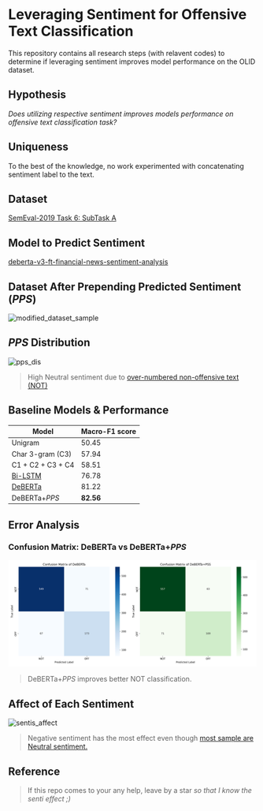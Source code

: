 # Leveraging Sentiment for Offensive Text Classification
This repository contains all research steps (with relavent codes) to determine if leveraging sentiment improves model performance on the OLID dataset.

## Hypothesis
*Does utilizing respective sentiment improves models performance on offensive text classification task?*

## Uniqueness
To the best of the knowledge, no work experimented with concatenating sentiment label to the text.

## Dataset
[SemEval-2019 Task 6: SubTask A](https://aclanthology.org/N19-1144.pdf)

## Model to Predict Sentiment
[deberta-v3-ft-financial-news-sentiment-analysis](https://huggingface.co/mrm8488/deberta-v3-ft-financial-news-sentiment-analysis)

## Dataset After Prepending Predicted Sentiment (*PPS*)
![modified_dataset_sample](figures/sample_dataset)

## *PPS* Distribution
![pps_dis](figures/pps_dis)
> High Neutral sentiment due to [over-numbered non-offensive text (NOT)](https://aclanthology.org/S19-2010/)

## Baseline Models & Performance
| Model | Macro-F1 score |
|-------|----------------|
| Unigram | 50.45 |
| Char 3-gram (C3) | 57.94 |
| C1 + C2 + C3 + C4 | 58.51 |
| [Bi-LSTM](https://www.bioinf.jku.at/publications/older/2904.pdf) | 76.78 |
| [DeBERTa](https://arxiv.org/abs/2006.03654)  | 81.22 |
| DeBERTa+*PPS* | **82.56** |

## Error Analysis
### Confusion Matrix: DeBERTa vs DeBERTa+*PPS*
![deberta_vs_pps](figures/deberta_vs_w_pps.png)
> DeBERTa+*PPS* improves better NOT classification.

## Affect of Each Sentiment
![sentis_affect](figures/sentis_affect)
> Negative sentiment has the most effect even though [most sample are Neutral sentiment.](https://github.com/KhondokerIslam/senti-affects-olid/tree/main?tab=readme-ov-file#pps-distribution)

## Reference
> If this repo comes to your any help, leave by a star *so that I know the senti effect ;)*




